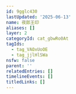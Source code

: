 ```yaml
---
id: 9gglc430
lastUpdated: '2025-06-13'
name: 夜郎王印
aliases: []
layer: 2
categoryId: cat_gbwRo0At
tagIds:
  - tag_VAOxUoOE
  - tag_jjlHlSWa
nsfw: false
parent: ''
relatedEntries: []
timelineEvents: []
titledLinks: []
---
```


